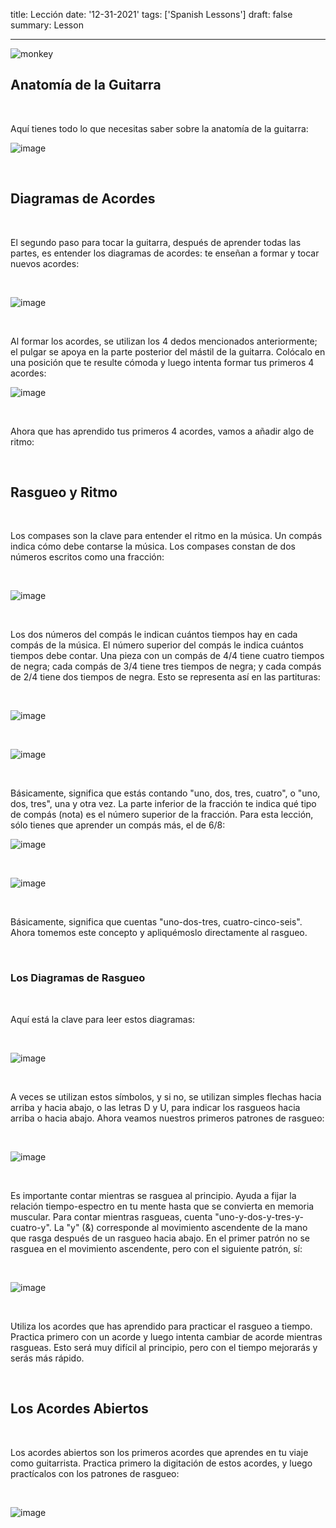 title: Lección
date: '12-31-2021'
tags: ['Spanish Lessons']
draft: false
summary: Lesson

---

![monkey](/static/images/monkey-guitar.jpg)

## Anatomía de la Guitarra

<br />

Aquí tienes todo lo que necesitas saber sobre la anatomía de la guitarra:

![image](/static/images/anatomy.png)

<br />

## Diagramas de Acordes

<br />

El segundo paso para tocar la guitarra, después de aprender todas las partes, es entender los diagramas de acordes: te enseñan a formar y tocar nuevos acordes:

<br />

![image](/static/images/diagram.png)

<br />

Al formar los acordes, se utilizan los 4 dedos mencionados anteriormente; el pulgar se apoya en la parte posterior del mástil de la guitarra. Colócalo en una posición que te resulte cómoda y luego intenta formar tus primeros 4 acordes:

![image](/static/images/chords1.png)

<br />

Ahora que has aprendido tus primeros 4 acordes, vamos a añadir algo de ritmo:

<br />

## Rasgueo y Ritmo

<br />

Los compases son la clave para entender el ritmo en la música. Un compás indica cómo debe contarse la música. Los compases constan de dos números escritos como una fracción:

<br />

![image](/static/images/rhythm.png)

<br />

Los dos números del compás le indican cuántos tiempos hay en cada compás de la música. El número superior del compás le indica cuántos tiempos debe contar. Una pieza con un compás de 4/4 tiene cuatro tiempos de negra; cada compás de 3/4 tiene tres tiempos de negra; y cada compás de 2/4 tiene dos tiempos de negra. Esto se representa así en las partituras:


<br />

![image](/static/images/time1.png)

<br />

![image](/static/images/time2.png)

<br />

Básicamente, significa que estás contando "uno, dos, tres, cuatro", o "uno, dos, tres", una y otra vez. La parte inferior de la fracción te indica qué tipo de compás (nota) es el número superior de la fracción. Para esta lección, sólo tienes que aprender un compás más, el de 6/8:

![image](/static/images/time1.png)

<br />

![image](/static/images/time3.png)

<br />

Básicamente, significa que cuentas "uno-dos-tres, cuatro-cinco-seis". Ahora tomemos este concepto y apliquémoslo directamente al rasgueo.


<br />

### Los Diagramas de Rasgueo


<br />

Aquí está la clave para leer estos diagramas:

<br />

![image](/static/images/strum1.png)

<br />

A veces se utilizan estos símbolos, y si no, se utilizan simples flechas hacia arriba y hacia abajo, o las letras D y U, para indicar los rasgueos hacia arriba o hacia abajo. Ahora veamos nuestros primeros patrones de rasgueo:

<br />

![image](/static/images/strum2.png)

<br />

Es importante contar mientras se rasguea al principio. Ayuda a fijar la relación tiempo-espectro en tu mente hasta que se convierta en memoria muscular. Para contar mientras rasgueas, cuenta "uno-y-dos-y-tres-y-cuatro-y". La "y" (&) corresponde al movimiento ascendente de la mano que rasga después de un rasgueo hacia abajo. En el primer patrón no se rasguea en el movimiento ascendente, pero con el siguiente patrón, sí:

<br />

![image](/static/images/strum3.png)

<br />

Utiliza los acordes que has aprendido para practicar el rasgueo a tiempo. Practica primero con un acorde y luego intenta cambiar de acorde mientras rasgueas. Esto será muy difícil al principio, pero con el tiempo mejorarás y serás más rápido.


<br />

## Los Acordes Abiertos

<br />

Los acordes abiertos son los primeros acordes que aprendes en tu viaje como guitarrista. Practica primero la digitación de estos acordes, y luego practícalos con los patrones de rasgueo:

<br />

![image](/static/images/chords2.png)
